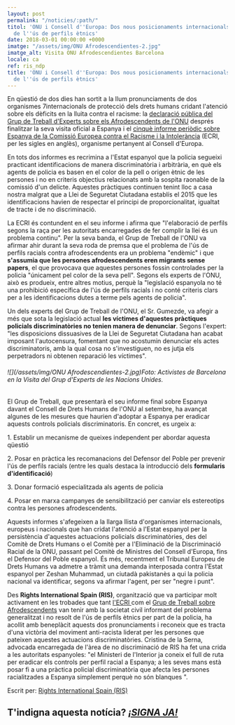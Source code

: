 ```yaml
---
layout: post
permalink: "/noticies/:path/"
titol: 'ONU i Consell d''Europa: Dos nous posicionaments internacionals en contra
  de l''ús de perfils ètnics'
date: 2018-03-01 00:00:00 +0000
imatge: "/assets/img/ONU Afrodescendientes-2.jpg"
imatge_alt: Visita ONU Afrodescendientes Barcelona
locale: ca
ref: ris_ndp
title: 'ONU i Consell d''Europa: Dos nous posicionaments internacionals en contra
  de l''ús de perfils ètnics'
---
```

En qüestió de dos dies han sortit a la llum pronunciaments de dos organismes 7internacionals de protecció dels drets humans cridant l'atenció sobre els dèficits en la lluita contra el racisme: la [declaració pública del Grup de Treball d'Experts sobre els Afrodescendents de l'ONU](http://www.ohchr.org/EN/NewsEvents/Pages/DisplayNews.aspx?NewsID=22705&LangID=E) després finalitzar la seva visita oficial a Espanya i el [cinquè informe periòdic sobre Espanya de la Comissió Europea contra el Racisme i la Intolerància](https://www.coe.int/t/dghl/monitoring/ecri/Country-by-country/Spain/ESP-CBC-V-2018-002-SPA.pdf) (ECRI, per les sigles en anglès), organisme pertanyent al Consell d'Europa.  
   
 En tots dos informes es recrimina a l'Estat espanyol que la policia segueixi practicant identificacions de manera discriminatòria i arbitrària, en què els agents de policia es basen en el color de la pell o origen ètnic de les persones i no en criteris objectius relacionats amb la sospita raonable de la comissió d'un delicte. Aquestes pràctiques continuen tenint lloc a casa nostra malgrat que a Llei de Seguretat Ciutadana establís el 2015 que les identificacions havien de respectar el principi de proporcionalitat, igualtat de tracte i de no discriminació.  
   
 La ECRI és contundent en el seu informe i afirma que "l'elaboració de perfils segons la raça per les autoritats encarregades de fer complir la llei és un problema continu". Per la seva banda, el Grup de Treball de l'ONU va afirmar ahir durant la seva roda de premsa que el problema de l'ús de perfils racials contra afrodescendents era un problema "endèmic" i que **s'assumia que les persones afrodescendents eren migrants sense papers**, el que provocava que aquestes persones fossin controlades per la policia "únicament pel color de la seva pell". Segons els experts de l'ONU, això es produeix, entre altres motius, perquè la "legislació espanyola no té una prohibició específica de l'ús de perfils racials i no conté criteris clars per a les identificacions dutes a terme pels agents de policia".  
   
 Un dels experts del Grup de Treball de l'ONU, el Sr. Gumezde, va afegir a més que sota la legislació actual **les víctimes d'aquestes pràctiques policials discriminatòries no tenien manera de denunciar**. Segons l'expert: "les disposicions dissuasives de la Llei de Seguretat Ciutadana han acabat imposant l'autocensura, fomentant que no acostumin denunciar els actes discriminatoris, amb la qual cosa no s'investiguen, no es jutja els perpetradors ni obtenen reparació les víctimes".

###### ![](/assets/img/ONU Afrodescendientes-2.jpg)Foto: Activistes de Barcelona en la Visita del Grup d'Experts de les Nacions Unides. 

  
El Grup de Treball, que presentarà el seu informe final sobre Espanya davant el Consell de Drets Humans de l'ONU al setembre, ha avançat algunes de les mesures que haurien d'adoptar a Espanya per eradicar aquests controls policials discriminatoris. En concret, es urgeix a:

1\. Establir un mecanisme de queixes independent per abordar aquesta qüestió

2\. Posar en pràctica les recomanacions del Defensor del Poble per prevenir l'ús de perfils racials (entre les quals destaca la introducció dels **formularis d'identificació**)

3\. Donar formació especialitzada als agents de policia

4\. Posar en marxa campanyes de sensibilització per canviar els estereotips contra les persones afrodescendents.  
   
 Aquests informes s'afegeixen a la llarga llista d'organismes internacionals, europeus i nacionals que han cridat l'atenció a l'Estat espanyol per la persistència d'aquestes actuacions policials discriminatòries, des del Comitè de Drets Humans o el Comitè per a l'Eliminació de la Discriminació Racial de la ONU, passant pel Comitè de Ministres del Consell d'Europa, fins el Defensor del Poble espanyol. És més, recentment el Tribunal Europeu de Drets Humans va admetre a tràmit una demanda interposada contra l'Estat espanyol per Zeshan Muhammad, un ciutadà pakistanès a qui la policia nacional va identificar, segons va afirmar l'agent, per ser "negre i punt".  
   
Des **Rights International Spain (RIS)**, organització que va participar molt activament en les trobades que tant [l'ECRI ](http://www.rightsinternationalspain.org/uploads/publicacion/479c7a7fb990916d8b94b2b7dc8559fbaefc9991.pdf)com el [Grup de Treball sobre Afrodescendents](http://www.ohchr.org/EN/NewsEvents/Pages/DisplayNews.aspx?NewsID=22705&LangID=E) van tenir amb la societat civil informant del problema generalitzat i no resolt de l'ús de perfils ètnics per part de la policia, ha acollit amb beneplàcit aquests dos pronunciaments i reconeix que es tracta d'una victòria del moviment anti-racista liderat per les persones que pateixen aquestes actuacions discriminatòries. Cristina de la Serna, advocada encarregada de l'àrea de no discriminació de RIS ha fet una crida a les autoritats espanyoles: "el Ministeri de l'Interior ja coneix el full de ruta per eradicar els controls per perfil racial a Espanya; a les seves mans està posar fi a una pràctica policial discriminatòria que afecta les persones racialitzades a Espanya simplement perquè no són blanques ".

Escrit per: [Rights International Spain (RIS)](http://www.rightsinternationalspain.org/)

## **T'indigna aquesta notícia?** [**_¡SIGNA JA!_**](https://www.paraddepararme.org/manifiesto/#formulario)